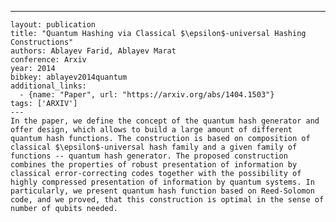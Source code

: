 ---
    layout: publication
    title: "Quantum Hashing via Classical $\epsilon$-universal Hashing Constructions"
    authors: Ablayev Farid, Ablayev Marat
    conference: Arxiv
    year: 2014
    bibkey: ablayev2014quantum
    additional_links:
      - {name: "Paper", url: "https://arxiv.org/abs/1404.1503"}
    tags: ['ARXIV']
    ---
    In the paper, we define the concept of the quantum hash generator and offer design, which allows to build a large amount of different quantum hash functions. The construction is based on composition of classical $\epsilon$-universal hash family and a given family of functions -- quantum hash generator. The proposed construction combines the properties of robust presentation of information by classical error-correcting codes together with the possibility of highly compressed presentation of information by quantum systems. In particularly, we present quantum hash function based on Reed-Solomon code, and we proved, that this construction is optimal in the sense of number of qubits needed.